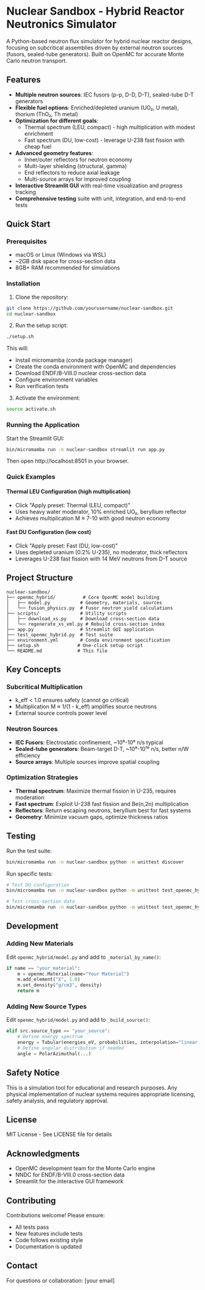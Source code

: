 # Nuclear Sandbox - Hybrid Reactor Neutronics Simulator

A Python-based neutron flux simulator for hybrid nuclear reactor designs, focusing on subcritical assemblies driven by external neutron sources (fusors, sealed-tube generators). Built on OpenMC for accurate Monte Carlo neutron transport.

## Features

- **Multiple neutron sources**: IEC fusors (p-p, D-D, D-T), sealed-tube D-T generators
- **Flexible fuel options**: Enriched/depleted uranium (UO₂, U metal), thorium (ThO₂, Th metal)
- **Optimization for different goals**:
  - Thermal spectrum (LEU, compact) - high multiplication with modest enrichment
  - Fast spectrum (DU, low-cost) - leverage U-238 fast fission with cheap fuel
- **Advanced geometry features**:
  - Inner/outer reflectors for neutron economy
  - Multi-layer shielding (structural, gamma)
  - End reflectors to reduce axial leakage
  - Multi-source arrays for improved coupling
- **Interactive Streamlit GUI** with real-time visualization and progress tracking
- **Comprehensive testing** suite with unit, integration, and end-to-end tests

## Quick Start

### Prerequisites

- macOS or Linux (Windows via WSL)
- ~2GB disk space for cross-section data
- 8GB+ RAM recommended for simulations

### Installation

1. Clone the repository:
```bash
git clone https://github.com/yourusername/nuclear-sandbox.git
cd nuclear-sandbox
```

2. Run the setup script:
```bash
./setup.sh
```

This will:
- Install micromamba (conda package manager)
- Create the conda environment with OpenMC and dependencies
- Download ENDF/B-VIII.0 nuclear cross-section data
- Configure environment variables
- Run verification tests

3. Activate the environment:
```bash
source activate.sh
```

### Running the Application

Start the Streamlit GUI:
```bash
bin/micromamba run -n nuclear-sandbox streamlit run app.py
```

Then open http://localhost:8501 in your browser.

### Quick Examples

#### Thermal LEU Configuration (high multiplication)
- Click "Apply preset: Thermal (LEU, compact)"
- Uses heavy water moderator, 10% enriched UO₂, beryllium reflector
- Achieves multiplication M ≈ 7-10 with good neutron economy

#### Fast DU Configuration (low cost)
- Click "Apply preset: Fast (DU, low-cost)"
- Uses depleted uranium (0.2% U-235), no moderator, thick reflectors
- Leverages U-238 fast fission with 14 MeV neutrons from D-T source

## Project Structure

```
nuclear-sandbox/
├── openmc_hybrid/          # Core OpenMC model building
│   ├── model.py           # Geometry, materials, sources
│   └── fusion_physics.py  # Fusor neutron yield calculations
├── scripts/               # Utility scripts
│   ├── download_xs.py     # Download cross-section data
│   └── regenerate_xs_xml.py # Rebuild cross-section index
├── app.py                 # Streamlit GUI application
├── test_openmc_hybrid.py  # Test suite
├── environment.yml        # Conda environment specification
├── setup.sh              # One-click setup script
└── README.md             # This file
```

## Key Concepts

### Subcritical Multiplication
- k_eff < 1.0 ensures safety (cannot go critical)
- Multiplication M ≈ 1/(1 - k_eff) amplifies source neutrons
- External source controls power level

### Neutron Sources
- **IEC Fusors**: Electrostatic confinement, ~10⁶-10⁸ n/s typical
- **Sealed-tube generators**: Beam-target D-T, ~10⁸-10¹⁰ n/s, better n/W efficiency
- **Source arrays**: Multiple sources improve spatial coupling

### Optimization Strategies
- **Thermal spectrum**: Maximize thermal fission in U-235, requires moderation
- **Fast spectrum**: Exploit U-238 fast fission and Be(n,2n) multiplication
- **Reflectors**: Return escaping neutrons, beryllium best for fast systems
- **Geometry**: Minimize vacuum gaps, optimize thickness ratios

## Testing

Run the test suite:
```bash
bin/micromamba run -n nuclear-sandbox python -m unittest discover
```

Run specific tests:
```bash
# Test DU configuration
bin/micromamba run -n nuclear-sandbox python -m unittest test_openmc_hybrid.TestModelBuilders.test_du_optimized_configuration

# Test cross-section data
bin/micromamba run -n nuclear-sandbox python -m unittest test_openmc_hybrid.TestCrossSectionData
```

## Development

### Adding New Materials

Edit `openmc_hybrid/model.py` and add to `_material_by_name()`:
```python
if name == "your_material":
    m = openmc.Material(name="Your Material")
    m.add_element("X", 1.0)
    m.set_density("g/cm3", density)
    return m
```

### Adding New Source Types

Edit `openmc_hybrid/model.py` and add to `_build_source()`:
```python
elif src.source_type == "your_source":
    # Define energy spectrum
    energy = Tabular(energies_eV, probabilities, interpolation="linear-linear")
    # Define angular distribution if needed
    angle = PolarAzimuthal(...)
```

## Safety Notice

This is a simulation tool for educational and research purposes. Any physical implementation of nuclear systems requires appropriate licensing, safety analysis, and regulatory approval.

## License

MIT License - See LICENSE file for details

## Acknowledgments

- OpenMC development team for the Monte Carlo engine
- NNDC for ENDF/B-VIII.0 cross-section data
- Streamlit for the interactive GUI framework

## Contributing

Contributions welcome! Please ensure:
- All tests pass
- New features include tests
- Code follows existing style
- Documentation is updated

## Contact

For questions or collaboration: [your email]